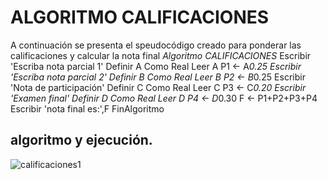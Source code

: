 #  ALGORITMO CALIFICACIONES
A continuación se presenta el speudocódigo creado para ponderar las calificaciones y calcular la nota final
*Algoritmo CALIFICACIONES*
	Escribir 'Escriba nota parcial 1'
	Definir A Como Real
	Leer A
	P1 <- A*0.25
	Escribir 'Escriba nota parcial 2'
	Definir B Como Real
	Leer B
	P2 <- B*0.25
	Escribir 'Nota de participación'
	Definir C Como Real
	Leer C
	P3 <- C*0.20
	Escribir 'Examen final'
	Definir D Como Real
	Leer D
	P4 <- D*0.30
	F <- P1+P2+P3+P4
	Escribir 'nota final es:',F
FinAlgoritmo

## algoritmo  y ejecución.
![calificaciones1](https://user-images.githubusercontent.com/69405634/90161357-9e3ed580-dd58-11ea-88b7-116130c3586c.png)
